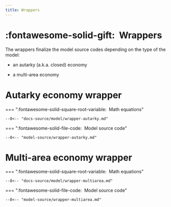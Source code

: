 ```yaml
---
title: Wrappers
---
```


# :fontawesome-solid-gift:  Wrappers

The wrappers finalize the model source codes depending on
the type of the model:

* an autarky (a.k.a. closed) economy

* a multi-area economy


# Autarky economy wrapper


=== ":fontawesome-solid-square-root-variable:  Math equations"

    --8<-- "docs-source/model/wrapper-autarky.md"


=== ":fontawesome-solid-file-code:  Model source code"

    --8<-- "model-source/wrapper-autarky.md"

# Multi-area economy wrapper

=== ":fontawesome-solid-square-root-variable:  Math equations"

    --8<-- "docs-source/model/wrapper-multiarea.md"


=== ":fontawesome-solid-file-code:  Model source code"

    --8<-- "model-source/wrapper-multiarea.md"


